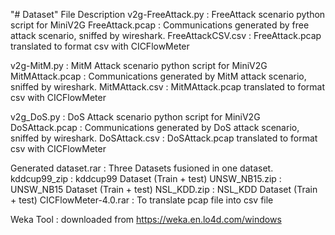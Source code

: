 "# Dataset" 
File Description
v2g-FreeAttack.py : FreeAttack scenario python script for MiniV2G 
FreeAttack.pcap : Communications generated  by free attack scenario, sniffed by wireshark.
FreeAttackCSV.csv : FreeAttack.pcap translated to format csv with CICFlowMeter

v2g-MitM.py : MitM Attack scenario python script for MiniV2G 
MitMAttack.pcap : Communications generated  by MitM attack scenario, sniffed by wireshark.
MitMAttack.csv : MitMAttack.pcap translated to format csv with CICFlowMeter

v2g_DoS.py : DoS Attack scenario python script for MiniV2G 
DoSAttack.pcap : Communications generated  by DoS attack scenario, sniffed by wireshark.
DoSAttack.csv : DoSAttack.pcap translated to format csv with CICFlowMeter

Generated dataset.rar : Three Datasets fusioned in one dataset.
kddcup99_zip : kddcup99 Dataset  (Train +  test)
UNSW_NB15.zip : UNSW_NB15 Dataset  (Train +  test)
NSL_KDD.zip : NSL_KDD Dataset (Train +  test)
CICFlowMeter-4.0.rar : To translate pcap file into csv file

Weka Tool :  downloaded from https://weka.en.lo4d.com/windows 


